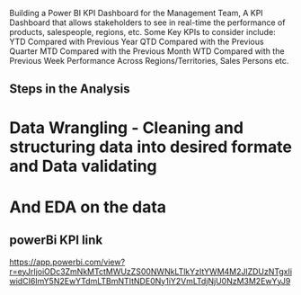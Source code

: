 Building a Power BI KPI Dashboard for the Management Team, A KPI Dashboard that allows stakeholders to see in real-time the performance of products, salespeople, regions, etc.
Some Key KPIs to consider include:
YTD Compared with Previous Year
QTD Compared with the Previous Quarter
MTD Compared with the Previous Month
WTD Compared with the Previous Week
Performance Across Regions/Territories, Sales Persons etc.
## Steps in the Analysis
# Data Wrangling - Cleaning and structuring data into desired formate and Data validating
# And EDA on the data

## powerBi KPI link
https://app.powerbi.com/view?r=eyJrIjoiODc3ZmNkMTctMWUzZS00NWNkLTlkYzItYWM4M2JlZDUzNTgxIiwidCI6ImY5N2EwYTdmLTBmNTItNDE0Ny1iY2VmLTdjNjU0NzM3M2EwYyJ9

